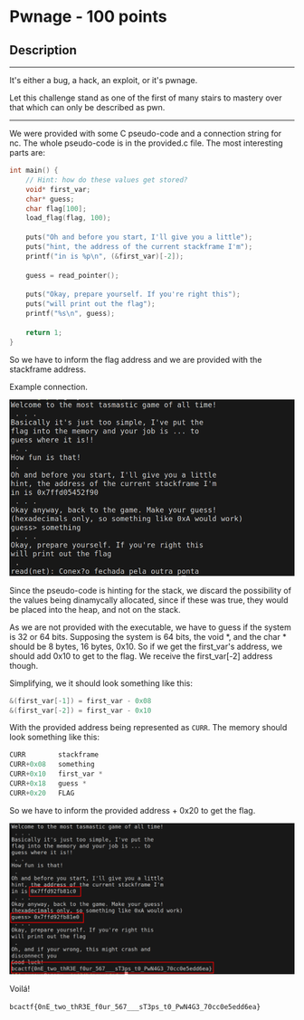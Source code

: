 # Pwnage - 100 points
## Description
---
It's either a bug, a hack, an exploit, or it's pwnage.

Let this challenge stand as one of the first of many stairs to mastery over that which can only be described as pwn.

---

We were provided with some C pseudo-code and a connection string for nc.
The whole pseudo-code is in the provided.c file.
The most interesting parts are:
```C
int main() {
    // Hint: how do these values get stored?
    void* first_var;
    char* guess;
    char flag[100];
    load_flag(flag, 100);

    puts("Oh and before you start, I'll give you a little");
    puts("hint, the address of the current stackframe I'm");
    printf("in is %p\n", (&first_var)[-2]);

    guess = read_pointer();

    puts("Okay, prepare yourself. If you're right this");
    puts("will print out the flag");
    printf("%s\n", guess);

    return 1;
}
```

So we have to inform the flag address and we are provided with the stackframe
address. 

Example connection.

![example](example.png "example connection")

Since the pseudo-code is hinting for the stack, we discard the possibility of 
the values being dinamycally allocated, since if these was true, they would be placed 
into the heap, and not on the stack.

As we are not provided with the executable, we have to guess if the system is 32 or 64 bits.
Supposing the system is 64 bits, the void *, and the char * should be 8 bytes, 16 bytes, 0x10.
So if we get the first_var's address, we should add 0x10 to get to the flag. We receive the first_var[-2] address though.

Simplifying, we it should look something like this:

```C
&(first_var[-1]) = first_var - 0x08
&(first_var[-2]) = first_var - 0x10
```

With the provided address being represented as `CURR`. The memory should look something like this:

```C
CURR        stackframe
CURR+0x08   something
CURR+0x10   first_var *
CURR+0x18   guess *
CURR+0x20   FLAG
```

So we have to inform the provided address + 0x20 to get the flag.

![flag](netcat.png "netcat getting the flag")

Voilá!

`bcactf{0nE_two_thR3E_f0ur_567___sT3ps_t0_PwN4G3_70cc0e5edd6ea}`

